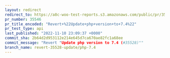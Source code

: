 ```yaml
---
layout: redirect
redirect_to: https://a8c-woo-test-reports.s3.amazonaws.com/public/pr/35546/api/index.html
pr_number: 35546
pr_title_encoded: "Revert+%22Update+php+version+to+7.4%22"
pr_test_type: api
last_published: "2022-11-10 23:09:37 +0000"
commit_sha: 2b64d2d953112e214e645d7ca670ae82fc1a68ee
commit_message: "Revert "Update php version to 7.4 (#35528)""
branch_name: revert-35528-update/php-7.4
---
```

